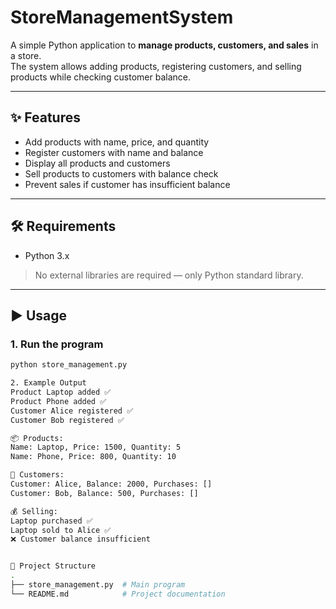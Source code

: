 # StoreManagementSystem

A simple Python application to **manage products, customers, and sales** in a store.  
The system allows adding products, registering customers, and selling products while checking customer balance.

---

## ✨ Features
- Add products with name, price, and quantity
- Register customers with name and balance
- Display all products and customers
- Sell products to customers with balance check
- Prevent sales if customer has insufficient balance

---

## 🛠 Requirements
- Python 3.x  
> No external libraries are required — only Python standard library.

---

## ▶️ Usage

### 1. Run the program
```bash
python store_management.py

2. Example Output
Product Laptop added ✅
Product Phone added ✅
Customer Alice registered ✅
Customer Bob registered ✅

📦 Products:
Name: Laptop, Price: 1500, Quantity: 5
Name: Phone, Price: 800, Quantity: 10

🧑 Customers:
Customer: Alice, Balance: 2000, Purchases: []
Customer: Bob, Balance: 500, Purchases: []

💰 Selling:
Laptop purchased ✅
Laptop sold to Alice ✅
❌ Customer balance insufficient


📂 Project Structure
.
├── store_management.py  # Main program
└── README.md            # Project documentation
